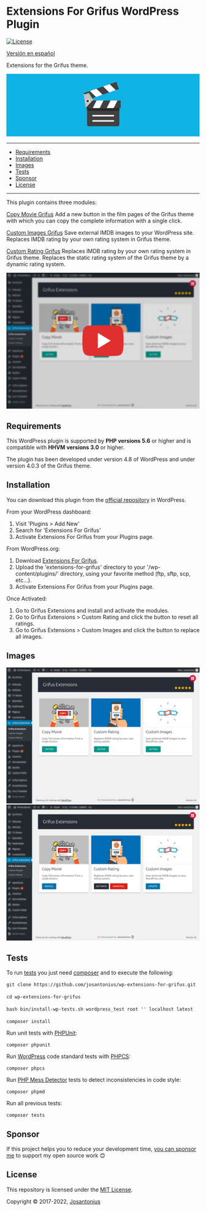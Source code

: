 # Extensions For Grifus WordPress Plugin

[![License](https://poser.pugx.org/josantonius/wp-extensions-for-grifus/license)](https://packagist.org/packages/josantonius/wp-extensions-for-grifus)

[Versión en español](README-ES.md)

Extensions for the Grifus theme.

![image](resources/banner-1544x500.png)

---

- [Requirements](#requirements)
- [Installation](#installation)
- [Images](#images)
- [Tests](#tests)
- [Sponsor](#Sponsor)
- [License](#license)

---

This plugin contains three modules:

[Copy Movie Grifus](https://github.com/eliasis-framework/copy-movie-grifus.git)
Add a new button in the film pages of the Grifus theme with which you can copy the complete information with a single click.

[Custom Images Grifus](https://github.com/eliasis-framework/custom-images-grifus.git)
Save external IMDB images to your WordPress site. Replaces IMDB rating by your own rating system in Grifus theme.

[Custom Rating Grifus](https://github.com/eliasis-framework/custom-rating-grifus.git)
Replaces IMDB rating by your own rating system in Grifus theme. Replaces the static rating system of the Grifus theme by a dynamic rating system.

<p align="center">
  <a href="resources/extensions-for-grifus-wordpress-plugin-english.mp4" title="Extensions For Grifus">
   <img src="resources/thumbnail-english-video.png">
  </a>
</p>

## Requirements

This WordPress plugin is supported by **PHP versions 5.6** or higher and is compatible with **HHVM versions 3.0** or higher.

The plugin has been developed under version 4.8 of WordPress and under version 4.0.3 of the Grifus theme.

## Installation

You can download this plugin from the [official repository](https://es.wordpress.org/plugins/extensions-for-grifus/) in WordPress.

From your WordPress dashboard:

 1. Visit 'Plugins > Add New'
 2. Search for 'Extensions For Grifus'
 3. Activate Extensions For Grifus from your Plugins page.

From WordPress.org:

 1. Download [Extensions For Grifus](https://es.wordpress.org/plugins/extensions-for-grifus/).
 2. Upload the 'extensions-for-grifus' directory to your '/wp-content/plugins/' directory, using your favorite method (ftp, sftp, scp, etc...).
 3. Activate Extensions For Grifus from your Plugins page.

Once Activated:

 1. Go to Grifus Extensions and install and activate the modules.
 2. Go to Grifus Extensions > Custom Rating and click the button to reset all ratings.
 3. Go to Grifus Extensions > Custom Images and click the button to replace all images.

## Images

![image](resources/screenshot-1.png)
![image](resources/screenshot-2.png)

## Tests

To run [tests](tests) you just need [composer](http://getcomposer.org/download/) and to execute the following:

    git clone https://github.com/josantonius/wp-extensions-for-grifus.git
    
    cd wp-extensions-for-grifus

    bash bin/install-wp-tests.sh wordpress_test root '' localhost latest

    composer install

Run unit tests with [PHPUnit](https://phpunit.de/):

    composer phpunit

Run [WordPress](https://github.com/WordPress-Coding-Standards/WordPress-Coding-Standards/) code standard tests with [PHPCS](https://github.com/squizlabs/PHP_CodeSniffer):

    composer phpcs

Run [PHP Mess Detector](https://phpmd.org/) tests to detect inconsistencies in code style:

    composer phpmd

Run all previous tests:

    composer tests

## Sponsor

If this project helps you to reduce your development time,
[you can sponsor me](https://github.com/josantonius#sponsor) to support my open source work :blush:

## License

This repository is licensed under the [MIT License](LICENSE).

Copyright © 2017-2022, [Josantonius](https://github.com/josantonius#contact)
